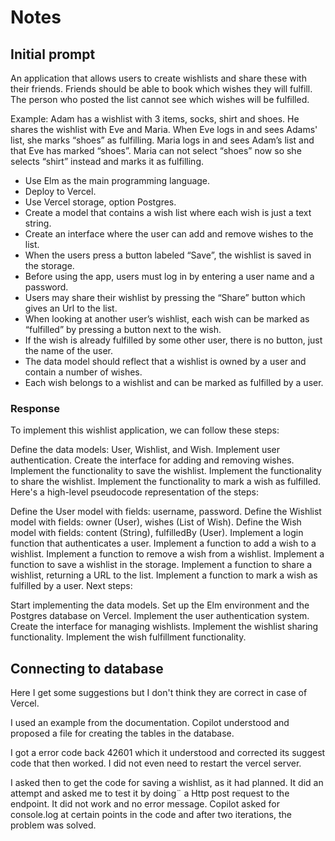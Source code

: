 # Notes

## Initial prompt

An application that allows users to create wishlists and share these with their friends. Friends should be able to book which wishes they will fulfill. The person who posted the list cannot see which wishes will be fulfilled. 

Example: Adam has a wishlist with 3 items, socks, shirt and shoes. He shares the wishlist with Eve and Maria. When Eve logs in and sees Adams' list, she marks “shoes” as fulfilling. Maria logs in and sees Adam’s list and that Eve has marked “shoes”. Maria can not select “shoes” now so she selects “shirt” instead and marks it as fulfilling. 

* Use Elm as the main programming language.
* Deploy to Vercel.
* Use Vercel storage, option Postgres.
* Create a model that contains a wish list where each wish is just a text string. 
* Create an interface where the user can add and remove wishes to the list.
* When the users press a button labeled “Save”, the wishlist is saved in the storage.
* Before using the app, users must log in by entering a user name and a password.
* Users may share their wishlist by pressing the “Share” button which gives an Url to the list.
* When looking at another user’s wishlist, each wish can be marked as “fulfilled” by pressing a button next to the wish.
* If the wish is already fulfilled by some other user, there is no button, just the name of the user.
* The data model should reflect that a wishlist is owned by a user and contain a number of wishes.
* Each wish belongs to a wishlist and can be marked as fulfilled by a user.

### Response
To implement this wishlist application, we can follow these steps:

Define the data models: User, Wishlist, and Wish.
Implement user authentication.
Create the interface for adding and removing wishes.
Implement the functionality to save the wishlist.
Implement the functionality to share the wishlist.
Implement the functionality to mark a wish as fulfilled.
Here's a high-level pseudocode representation of the steps:

Define the User model with fields: username, password.
Define the Wishlist model with fields: owner (User), wishes (List of Wish).
Define the Wish model with fields: content (String), fulfilledBy (User).
Implement a login function that authenticates a user.
Implement a function to add a wish to a wishlist.
Implement a function to remove a wish from a wishlist.
Implement a function to save a wishlist in the storage.
Implement a function to share a wishlist, returning a URL to the list.
Implement a function to mark a wish as fulfilled by a user.
Next steps:

Start implementing the data models.
Set up the Elm environment and the Postgres database on Vercel.
Implement the user authentication system.
Create the interface for managing wishlists.
Implement the wishlist sharing functionality.
Implement the wish fulfillment functionality.

## Connecting to database

Here I get some suggestions but I don't think they are correct in case of Vercel. 

I used an example from the documentation. Copilot understood and proposed a file for creating the tables in the database.

I got a error code back 42601 which it understood and corrected its suggest code that then worked. I did not even need to
restart the vercel server.

I asked then to get the code for saving a wishlist, as it had planned. It did an attempt and asked me to test it by doing¨
a Http post request to the endpoint. It did not work and no error message. Copilot asked for console.log at certain points 
in the code and after two iterations, the problem was solved.


